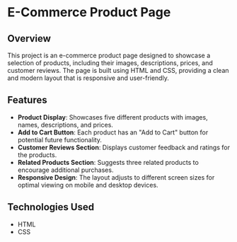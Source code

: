 # E-Commerce Product Page

## Overview

This project is an e-commerce product page designed to showcase a selection of products, including their images, descriptions, prices, and customer reviews. The page is built using HTML and CSS, providing a clean and modern layout that is responsive and user-friendly.

## Features

- **Product Display**: Showcases five different products with images, names, descriptions, and prices.
- **Add to Cart Button**: Each product has an "Add to Cart" button for potential future functionality.
- **Customer Reviews Section**: Displays customer feedback and ratings for the products.
- **Related Products Section**: Suggests three related products to encourage additional purchases.
- **Responsive Design**: The layout adjusts to different screen sizes for optimal viewing on mobile and desktop devices.

## Technologies Used

- HTML
- CSS

